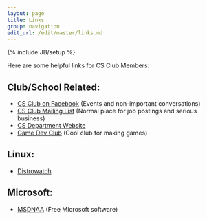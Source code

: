 ```yaml
---
layout: page
title: Links
group: navigation
edit_url: /edit/master/links.md
---
```

{% include JB/setup %}

Here are some helpful links for CS Club Members:

## Club/School Related:
* [CS Club on Facebook](http://www.facebook.com/home.php?sk=group_153710221335288&ap=1) (Events and non-important conversations)
* [CS Club Mailing List](http://groups.google.com/group/sjsucsclub) (Normal place for job postings and serious business)
* [CS Department Website](http://cs.sjsu.edu/)
* [Game Dev Club](http://sjsugamedev.com/) (Cool club for making games)

## Linux:
* [Distrowatch](http://www.distrowatch.com/)

## Microsoft:
* [MSDNAA](http://msdn02.e-academy.com/sjsu_cs) (Free Microsoft software)

